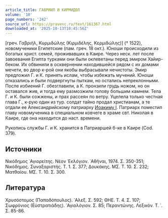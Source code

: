 ```yaml
---
article_title: ГАВРИИЛ И КИРМИДОЛ
volume: '10'
page_numbers: '242'
source_url: https://pravenc.ru/text/161367.html
downloaded_at: '2025-10-13T10:45:56Z'
---
```


[греч. Γαβριὴλ, Κυρμιδώλης (Κιρμιδέλης, Κερμιδώλης)] († 1522), новомученики Египетские (пам. греч. 18 окт.). Юноши происходили из богатых христ. семей, проживавших в Каире. Через неск. лет после завоевания Египта турками они были оклеветаны перед эмиром Хайир-беком. Их обвинили в осквернении находившейся рядом с их домами мечети, во двор к-рой они якобы выбрасывали нечистоты. Эмир предложил Г. и К. принять ислам, чтобы избежать мучений. Юноши отказались и были подвергнуты пыткам, но остались непреклонными. После избиений Г. обезглавили, а К. пронзили грудь ножом, но он оставался жив, и тогда ему размозжили голову большим камнем. Тела Г. и К. были сожжены, и прах рассеян по ветру. Уцелела только честная глава Г., к-рую один из тур. солдат тайно продал христианам, а те отдали ее Александрийскому патриарху [Иоакиму I](<https://pravenc.ru/text/Иоакиму I.html>). Патриарх поместил главу новомученика в специальном ковчеге в храме свт. Николая в Каире, где она находится до наст. времени.

Рукопись службы Г. и К. хранится в Патриаршей б-ке в Каире (Cod. 379).

## Источники

Νικόδημος ῾Αγιορείτης. Νέον ᾿Εκλόγιον. ᾿Αθῆναι, 1974. Σ. 350-351; Νικόδημος. Συναξαριστής. Τ. 1. Σ. 377; Δουκάκης. ΜΣ. Τ. 10. Σ. 232; Ματθαίου. ΜΣ. Τ. 10. Σ. 300.

## Литература

Χρυσόστομος (Παπαδόπουλος). ᾿Αλεξ. Σ. 592; ΘΗΕ. Τ. 4. Σ. 107; Σωφρόνιος (Εὐστρατιάδης). ῾Αγιολόγιον. Σ. 85; Περαντώνης. Λεξικόν. Τ. ῾. Σ. 85-86.
